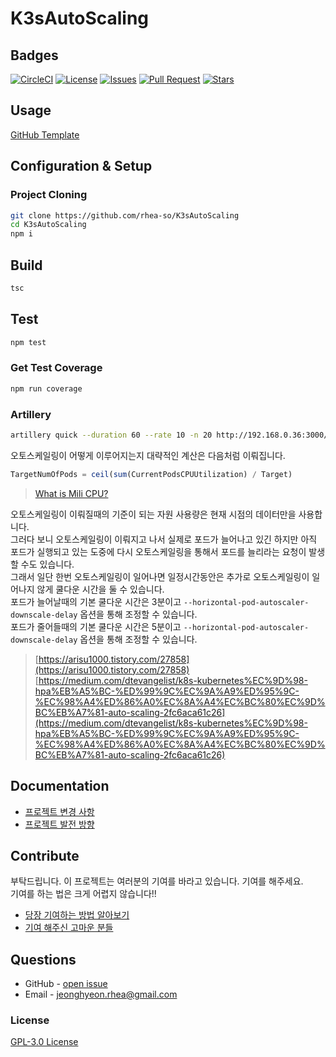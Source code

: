 # K3sAutoScaling

## Badges

<!-- Badges -->
[![CircleCI](https://circleci.com/gh/rhea-so/K3sAutoScaling/tree/main.svg?style=svg)](https://circleci.com/gh/rhea-so/K3sAutoScaling/tree/main)
[![License](https://img.shields.io/github/license/rhea-so/K3sAutoScaling)](https://raw.githubusercontent.com/rhea-so/K3sAutoScaling/main/LICENSE)
[![Issues](https://img.shields.io/github/issues/rhea-so/K3sAutoScaling)](https://github.com/rhea-so/K3sAutoScaling/issues)
[![Pull Request](https://img.shields.io/github/issues-pr/rhea-so/K3sAutoScaling)](https://github.com/rhea-so/K3sAutoScaling/pulls)
[![Stars](https://img.shields.io/github/stars/rhea-so/K3sAutoScaling)](https://github.com/rhea-so/K3sAutoScaling)

## Usage

[GitHub Template](https://velog.io/@bgm537/Github%EC%9D%98-%EC%83%88%EB%A1%9C%EC%9A%B4-%EA%B8%B0%EB%8A%A5-Template-repository-%EC%97%90-%EB%8C%80%ED%95%B4-%EC%95%8C%EC%95%84%EB%B3%B4%EC%9E%90-fsjwpt0x00)

## Configuration & Setup

### Project Cloning

```sh
git clone https://github.com/rhea-so/K3sAutoScaling
cd K3sAutoScaling
npm i
```

## Build 

```sh
tsc
```

## Test

```sh
npm test
```

### Get Test Coverage

```sh
npm run coverage
```

### Artillery

```sh
artillery quick --duration 60 --rate 10 -n 20 http://192.168.0.36:3000/test.html
```

오토스케일링이 어떻게 이루어지는지 대략적인 계산은 다음처럼 이뤄집니다.

```javascript
TargetNumOfPods = ceil(sum(CurrentPodsCPUUtilization) / Target)
```

> [What is Mili CPU?](https://stackoverflow.com/questions/53255956/what-is-the-meaning-of-cpu-and-core-in-kubernetes)

오토스케일링이 이뤄질때의 기준이 되는 자원 사용량은 현재 시점의 데이터만을 사용합니다.  
그러다 보니 오토스케일링이 이뤄지고 나서 실제로 포드가 늘어나고 있긴 하지만 아직 포드가 실행되고 있는 도중에 다시 오토스케일링을 통해서 포드를 늘리라는 요청이 발생할 수도 있습니다.  
그래서 일단 한번 오토스케일링이 일어나면 일정시간동안은 추가로 오토스케일링이 일어나지 않게 쿨다운 시간을 둘 수 있습니다.  
포드가 늘어날때의 기본 쿨다운 시간은 3분이고 `--horizontal-pod-autoscaler-downscale-delay` 옵션을 통해 조정할 수 있습니다.  
포드가 줄어들때의 기본 쿨다운 시간은 5분이고 `--horizontal-pod-autoscaler-downscale-delay` 옵션을 통해 조정할 수 있습니다.

> [https://arisu1000.tistory.com/27858](https://arisu1000.tistory.com/27858)  
> [https://medium.com/dtevangelist/k8s-kubernetes%EC%9D%98-hpa%EB%A5%BC-%ED%99%9C%EC%9A%A9%ED%95%9C-%EC%98%A4%ED%86%A0%EC%8A%A4%EC%BC%80%EC%9D%BC%EB%A7%81-auto-scaling-2fc6aca61c26](https://medium.com/dtevangelist/k8s-kubernetes%EC%9D%98-hpa%EB%A5%BC-%ED%99%9C%EC%9A%A9%ED%95%9C-%EC%98%A4%ED%86%A0%EC%8A%A4%EC%BC%80%EC%9D%BC%EB%A7%81-auto-scaling-2fc6aca61c26)

## Documentation

* [프로젝트 변경 사항](https://github.com/rhea-so/K3sAutoScaling/blob/main/CHANGELOG.md)
* [프로젝트 발전 방향](https://github.com/rhea-so/K3sAutoScaling/blob/main/ROADMAP.md)

## Contribute

부탁드립니다. 이 프로젝트는 여러분의 기여를 바라고 있습니다. 기여를 해주세요.  
기여를 하는 법은 크게 어렵지 않습니다!!

* [당장 기여하는 방법 알아보기](https://github.com/rhea-so/K3sAutoScaling/blob/main/CONTRIBUTING.md)
* [기여 해주신 고마운 분들](https://github.com/rhea-so/K3sAutoScaling/blob/main/CONTRIBUTORS.md)

## Questions

* GitHub - [open issue](https://github.com/rhea-so/K3sAutoScaling/issues)
* Email - [jeonghyeon.rhea@gmail.com](mailto:jeonghyeon.rhea@gmail.com?subject=[GitHub]%20Project%20Moon%20Community-Question)

### License

[GPL-3.0 License](https://github.com/rhea-so/K3sAutoScaling/blob/main/LICENSE)
